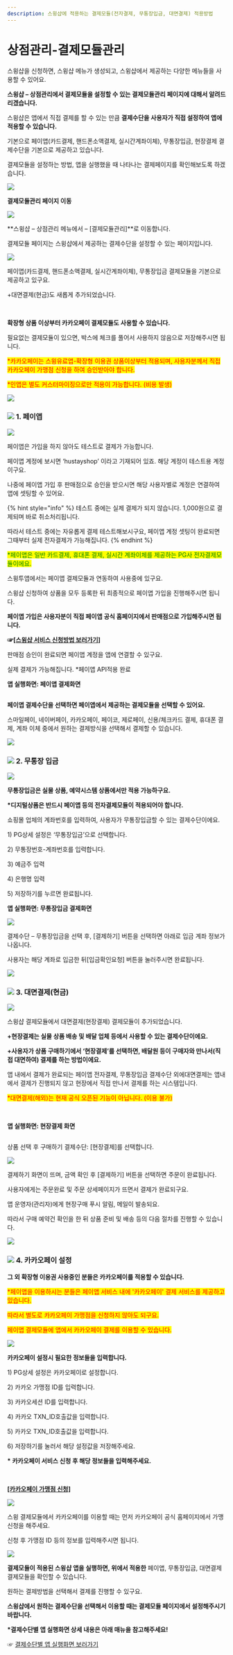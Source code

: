 ```yaml
---
description: 스윙샵에 적용하는 결제모듈(전자결제, 무통장입금, 대면결제) 적용방법
---
```


# 상점관리-결제모듈관리

스윙샵을 신청하면, 스윙샵 메뉴가 생성되고, 스윙샵에서 제공하는 다양한 메뉴들을 사용할 수 있어요.

**스윙샵 – 상점관리에서 결제모듈을 설정할 수 있는 결제모듈관리 페이지에 대해서 알려드리겠습니다.**

스윙샵은 앱에서 직접 결제를 할 수 있는 만큼 **결제수단을 사용자가 직접 설정하여 앱에 적용할 수 있습니다.**

기본으로 페이앱(카드결제, 핸드폰소액결제, 실시간계좌이체), 무통장입금, 현장결제 결제수단을 기본으로 제공하고 있습니다.&#x20;

결제모듈을 설정하는 방법, 앱을 실행했을 때 나타나는 결제페이지를 확인해보도록 하겠습니다.

![](<../../.gitbook/assets/구분선 (1) (1).PNG>)

<img src="../../.gitbook/assets/image (9).png" alt="" data-size="line">**결제모듈관리 페이지 이동**

![](https://wp.swing2app.co.kr/wp-content/uploads/2020/04/%EA%B2%B0%EC%A0%9C%EB%AA%A8%EB%93%88\_20.04.png)

**스윙샵 – 상점관리 메뉴에서 – \[결제모듈관리]**로 이동합니다.

결제모듈 페이지는 스윙샵에서 제공하는 결제수단을 설정할 수 있는 페이지입니다.



![](https://wp.swing2app.co.kr/wp-content/uploads/2020/04/%EA%B2%B0%EC%A0%9C%EB%AA%A8%EB%93%88%EC%B6%94%EA%B0%804\_20.04.png)

페이앱(카드결제, 핸드폰소액결제, 실시간계좌이체), 무통장입금 결제모듈을 기본으로 제공하고 있구요.

\+대면결제(현금)도 새롭게 추가되었습니다.

​

**확장형 상품 이상부터 카카오페이 결제모듈도 사용할 수 있습니다.**

필요없는 결제모듈이 있으면, 박스에 체크를 풀어서 사용하지 않음으로 저장해주시면 됩니다.

<mark style="color:red;">\*카카오페이는 스윙유료앱-확장형 이용권 상품이상부터 적용되며, 사용자분께서 직접 카카오페이 가맹점 신청을 하여 승인받아야 합니다.</mark>

<mark style="color:red;">\*인앱은 별도 커스터마이징으로만 적용이 가능합니다. (비용 발생)</mark>

![](<../../.gitbook/assets/구분선 (1) (1).PNG>)

### ![](<../../.gitbook/assets/image (2) (1).png>) **1. 페이앱**

![](https://wp.swing2app.co.kr/wp-content/uploads/2020/04/%EA%B2%B0%EC%A0%9C%EB%AA%A8%EB%93%882\_20.04.png)

페이앱은 가입을 하지 않아도 테스트로 결제가 가능합니다.

페이앱 계정에 보시면 ‘hustayshop’ 이라고 기재되어 있죠. 해당 계정이 테스트용 계정이구요.

나중에 페이앱 가입 후 판매점으로 승인을 받으시면 해당 사용자별로 계정은 연결하여 앱에 셋팅할 수 있어요.

{% hint style="info" %}
테스트 중에는 실제 결제가 되지 않습니다. 1,000원으로 결제되며 바로 취소처리됩니다.

따라서 테스트 중에는 자유롭게 결제 테스트해보시구요, 페이앱 계정 셋팅이 완료되면 그때부터 실제 전자결제가 가능해집니다.
{% endhint %}

<mark style="color:green;">\*페이앱은 일반 카드결제, 휴대폰 결제, 실시간 계좌이체를 제공하는 PG사 전자결제모듈이에요.</mark>

스윙투앱에서는 페이앱 결제모듈과 연동하여 사용중에 있구요.

스윙샵 신청하여 상품을 모두 등록한 뒤 최종적으로 페이앱 가입을 진행해주시면 됩니다.



**페이앱 가입은 사용자분이 직접 페이앱 공식 홈페이지에서 판매점으로 가입해주시면 됩니다.**&#x20;

**☞**[**\[스윙샵 서비스 신청방법 보러가기\]**](apply.md)

&#x20;판매점 승인이 완료되면 페이앱 계정을 앱에 연결할 수 있구요.&#x20;

실제 결제가 가능해집니다. \*페이앱 API적용 완료



<img src="../../.gitbook/assets/image (9).png" alt="" data-size="line">**앱 실행화면: 페이앱 결제화면**

<div align="left">

<img src="../../.gitbook/assets/결제모듈_22.08.png" alt="">

</div>

<div align="left">

<img src="../../.gitbook/assets/결제모듈2_22.08.png" alt="">

</div>

**페이앱 결제수단을 선택하면 페이앱에서 제공하는 결제모듈을 선택할 수 있어요.**

스마일페이, 네이버페이, 카카오페이, 페이코, 제로페이, 신용/체크카드 결제, 휴대폰 결제, 계좌 이체 중에서 원하는 결제방식을 선택해서 결제할 수 있습니다.

![](<../../.gitbook/assets/구분선 (1) (1).PNG>)

### ![](<../../.gitbook/assets/image (2) (1).png>) **2. 무통장 입금**

![](https://wp.swing2app.co.kr/wp-content/uploads/2020/04/%EA%B2%B0%EC%A0%9C%EB%AA%A8%EB%93%883\_20.04.png)

**무통장입금은 실물 상품, 예약시스템 상품에서만 적용 가능하구요.**

**\*디지털상품은 반드시 페이앱 등의 전자결제모듈이 적용되어야 합니다.**

쇼핑몰 업체의 계좌번호를 입력하여, 사용자가 무통장입금할 수 있는 결제수단이에요.

1\) PG상세 설정은 ‘무통장입금’으로 선택합니다.

2\) 무통장번호-계좌번호를 입력합니다.

3\) 예금주 입력

4\) 은행명 입력

5\) 저장하기를 누르면 완료됩니다.



<img src="../../.gitbook/assets/image (9).png" alt="" data-size="line">**앱 실행화면: 무통장입금 결제화면**

![](https://wp.swing2app.co.kr/wp-content/uploads/2020/04/%EA%B2%B0%EC%A0%9C%EB%AA%A8%EB%93%8810\_20.04.png)

결제수단 – 무통장입금을 선택 후, \[결제하기] 버튼을 선택하면 아래로 입금 계좌 정보가 나옵니다.

사용자는 해당 계좌로 입금한 뒤\[입금확인요청] 버튼을 눌러주시면 완료됩니다.

![](<../../.gitbook/assets/구분선 (1) (1).PNG>)

### ![](<../../.gitbook/assets/image (2) (1).png>) **3. 대면결제(현금)**&#x20;

![](https://wp.swing2app.co.kr/wp-content/uploads/2020/04/%EA%B2%B0%EC%A0%9C%EB%AA%A8%EB%93%88%EC%B6%94%EA%B0%803\_20.04.png)

스윙샵 결제모듈에서 대면결제(현장결제) 결제모듈이 추가되었습니다.

**+현장결제는 실물 상품 배송 및 배달 업체 등에서 사용할 수 있는 결제수단이에요.**

**+사용자가 상품 구매하기에서 ‘현장결제’를 선택하면, 배달원 등이 구매자와 만나서(직접 대면하여) 결제를 하는 방법이에요.**

앱 내에서 결제가 완료되는 페이앱 전자결제, 무통장입금 결제수단 외에대면결제는 앱내에서 결제가 진행되지 않고 현장에서 직접 만나서 결제를 하는 시스템입니다.

<mark style="color:red;">\*대면결제(해외)는 현재 공식 오픈된 기능이 아닙니다. (이용 불가)</mark>

​

<img src="../../.gitbook/assets/image (9).png" alt="" data-size="line">**앱 실행화면: 현장결제 화면**

<div align="left">

<img src="https://wp.swing2app.co.kr/wp-content/uploads/2020/04/%EA%B2%B0%EC%A0%9C%EB%AA%A8%EB%93%88%EC%B6%94%EA%B0%802_20.04.png" alt="">

</div>

상품 선택 후 구매하기 결제수단: \[현장결제]를 선택합니다.



![](https://wp.swing2app.co.kr/wp-content/uploads/2020/04/%EA%B2%B0%EC%A0%9C%EB%AA%A8%EB%93%88%EC%B6%94%EA%B0%801\_20.04.png)

결제하기 화면이 뜨며, 금액 확인 후 \[결제하기] 버튼을 선택하면 주문이 완료됩니다.

사용자에게는 주문완료 및 주문 상세페이지가 뜨면서 결제가 완료되구요.

앱 운영자(관리자)에게 현장구매 푸시 알림, 메일이 발송되요.

따라서 구매 예약건 확인을 한 뒤 상품 준비 및 배송 등의 다음 절차를 진행할 수 있습니다.

![](<../../.gitbook/assets/구분선 (1) (1).PNG>)

### ![](<../../.gitbook/assets/image (2) (1).png>) **4. 카카오페이 설정**

**그 외 확장형 이용권 사용중인 분들은 카카오페이를 적용할 수 있습니다.**

<mark style="color:red;">\*페이앱을 이용하시는 분들은 페이앱 서비스 내에 '카카오페이' 결제 서비스를 제공하고 있습니다.</mark>

&#x20;<mark style="color:red;">따라서 별도로 카카오페이 가맹점을 신청하지 않아도 되구요.</mark>

<mark style="color:red;">페이앱 결제모듈에 앱에서 카카오페이 결제를 이용할 수 있습니다.</mark>

![](https://wp.swing2app.co.kr/wp-content/uploads/2020/04/%EC%8A%A4%EC%9C%99%EC%83%B5%EA%B2%B0%EC%A0%9C%EB%AA%A8%EB%93%883.png)

**카카오페이 설정시 필요한 정보들을 입력합니다.**

1\) PG상세 설정은 카카오페이로 설정합니다.

2\) 카카오 가맹점 ID를 입력합니다.

3\) 카카오세션 ID를 입력합니다.

4\) 카카오 TXN\_ID호출값을 입력합니다.

5\) 카카오 TXN\_ID호출값을 입력합니다.

6\) 저장하기를 눌러서 해당 설정값을 저장해주세요.

**\* 카카오페이 서비스 신청 후 해당 정보들을 입력해주세요.**

​

[**\[카카오페이 가맹점 신청\]**](http://with.kakao.com/kakaopay/index)

![](https://wp.swing2app.co.kr/wp-content/uploads/2020/04/%EC%8A%A4%EC%9C%99%EC%83%B5%EA%B2%B0%EC%A0%9C%EB%AA%A8%EB%93%885.png)

스윙 결제모듈에서 카카오페이를 이용할 때는 먼저 카카오페이 공식 홈페이지에서 가맹신청을 해주세요.

신청 후 가맹점 ID 등의 정보를 입력해주시면 됩니다.



![](<../../.gitbook/assets/구분선 (1) (1).PNG>)

**결제모듈이 적용된 스윙샵 앱을 실행하면, 위에서 적용한** 페이앱, 무통장입금, 대면결제 결제모듈을 확인할 수 있습니다.

원하는 결제방법을 선택해서 결제를 진행할 수 있구요.

**스윙샵에서 원하는 결제수단을 선택해서 이용할 때는 결제모듈 페이지에서 설정해주시기 바랍니다.**



**\*결제수단별 앱 실행화면 상세 내용은 아래 매뉴을 참고해주세요!**

☞ [결제수단별 앱 실행화면 보러가기](payment.md)

